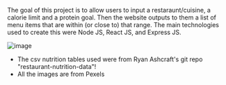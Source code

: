 The goal of this project is to allow users to input a restaraunt/cuisine, a calorie limit and a protein goal. Then the website outputs to them a list of menu items
that are within (or close to) that range. The main technologies used to create this were Node JS, React JS, and Express JS. 

![image](https://github.com/SlashStars1/madmacros/assets/126016850/8e74d473-b8dd-4759-b9ac-5c1be623f25c)


- The csv nutrition tables used were from Ryan Ashcraft's git repo "restaurant-nutrition-data"! 
- All the images are from Pexels